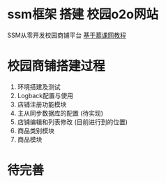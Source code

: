 # ssm框架 搭建 校园o2o网站

SSM从零开发校园商铺平台
 [基于慕课网教程](https://coding.imooc.com/class/144.html)

# 校园商铺搭建过程
1. 环境搭建及测试
2. Logback配置与使用
3. 店铺注册功能模块 
4. 主从同步数据库的配置 (待实现)
5. 店铺编辑和列表修改 (目前进行到的位置)
6. 商品类别模块
7. 商品模块

# 待完善
